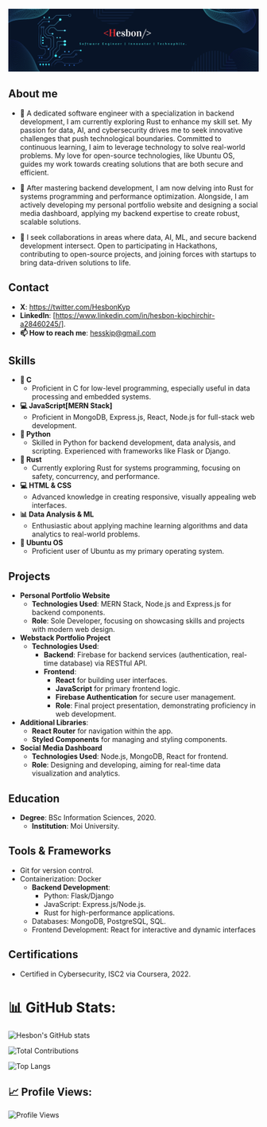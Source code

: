 ![Banner](https://github.com/Heshbon/Heshbon/blob/main/hes.png)

## About me
- 🌱 A dedicated software engineer with a specialization in backend development, I am currently exploring Rust to enhance my skill set. My passion for data, AI, and cybersecurity drives me to seek innovative challenges that push technological boundaries. Committed to continuous learning, I aim to leverage technology to solve real-world problems. My love for open-source technologies, like Ubuntu OS, guides my work towards creating solutions that are both secure and efficient.

- 🔭 After mastering backend development, I am now delving into Rust for systems programming and performance optimization. Alongside, I am actively developing my personal portfolio website and designing a social media dashboard, applying my backend expertise to create robust, scalable solutions.

- 👯 I seek collaborations in areas where data, AI, ML, and secure backend development intersect. Open to participating in Hackathons, contributing to open-source projects, and joining forces with startups to bring data-driven solutions to life.
  
## Contact

  - **X**: https://twitter.com/HesbonKyp
  -  **LinkedIn**: [https://www.linkedin.com/in/hesbon-kipchirchir-a28460245/].
  - **📫 How to reach me**: hesskip@gmail.com
  
## Skills
  - **🐪 C**
    - Proficient in C for low-level programming, especially useful in data processing and embedded systems.
  - **💻 JavaScript[MERN Stack]**
    - Proficient in MongoDB, Express.js, React, Node.js for full-stack web development.
  - **🐍 Python**
    - Skilled in Python for backend development, data analysis, and scripting. Experienced with frameworks like Flask or Django.
  - **🔗 Rust**
    - Currently exploring Rust for systems programming, focusing on safety, concurrency, and performance.
  - **💻 HTML & CSS**
    - Advanced knowledge in creating responsive, visually appealing web interfaces.
  - **📊 Data Analysis & ML**
    - Enthusiastic about applying machine learning algorithms and data analytics to real-world problems.
  - **🐧 Ubuntu OS**
    - Proficient user of Ubuntu as my primary operating system.

## Projects
  - **Personal Portfolio Website**
    - **Technologies Used**: MERN Stack, Node.js and Express.js for backend components.
    - **Role**: Sole Developer, focusing on showcasing skills and projects with modern web design.
  - **Webstack Portfolio Project**
    - **Technologies Used**:
      - **Backend**: Firebase for backend services (authentication, real-time database) via RESTful API.
      - **Frontend**:
        - **React** for building user interfaces.
        - **JavaScript** for primary frontend logic.
        - **Firebase Authentication** for secure user management.
        - **Role**: Final project presentation, demonstrating proficiency in web development.
  - **Additional Libraries**:
    - **React Router** for navigation within the app.
    - **Styled Components** for managing and styling components.
  - **Social Media Dashboard**
    - **Technologies Used**: Node.js, MongoDB, React for frontend.
    - **Role**: Designing and developing, aiming for real-time data visualization and analytics.

## Education
  - **Degree**: BSc Information Sciences, 2020.
    - **Institution**: Moi University.

## Tools & Frameworks
  - Git for version control.
  - Containerization: Docker
    - **Backend Development**:
      - Python: Flask/Django
      - JavaScript: Express.js/Node.js.
      - Rust for high-performance applications.
    - Databases: MongoDB, PostgreSQL, SQL.
    - Frontend Development: React for interactive and dynamic interfaces

## Certifications
  - Certified in Cybersecurity, ISC2 via Coursera, 2022.

# 📊 GitHub Stats:
![Hesbon's GitHub stats](https://github-readme-stats.vercel.app/api?username=Heshbon&show_icons=true&theme=radical)

![Total Contributions](https://github-readme-streak-stats.herokuapp.com/?user=Heshbon&theme=radical)

![Top Langs](https://github-readme-stats.vercel.app/api/top-langs/?username=Heshbon&layout=compact&theme=radical)

## 📈 Profile Views:
![Profile Views](https://komarev.com/ghpvc/?username=Heshbon&color=blueviolet)
